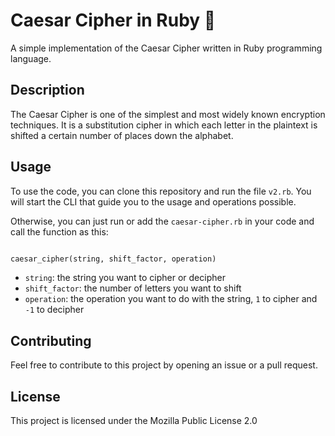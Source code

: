 # Caesar Cipher in Ruby 💎
A simple implementation of the Caesar Cipher written in Ruby programming language.

## Description
The Caesar Cipher is one of the simplest and most widely known encryption techniques. It is a substitution cipher in which each letter in the plaintext is shifted a certain number of places down the alphabet.

## Usage
To use the code, you can clone this repository and run the file `v2.rb`. You will start the CLI that guide you to the usage and operations possible.

Otherwise, you can just run or add the `caesar-cipher.rb` in your code and call the function as this:
```ruby

caesar_cipher(string, shift_factor, operation)
```
- `string`: the string you want to cipher or decipher
- `shift_factor`: the number of letters you want to shift
- `operation`: the operation you want to do with the string, `1` to cipher and `-1` to decipher

## Contributing
Feel free to contribute to this project by opening an issue or a pull request.

## License
This project is licensed under the Mozilla Public License 2.0
